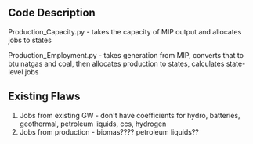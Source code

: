 ## Code Description
Production_Capacity.py - takes the capacity of MIP output and allocates jobs to states

Production_Employment.py - takes generation from MIP, converts that to btu natgas and coal, then allocates production to states, calculates state-level jobs

## Existing Flaws
1.  Jobs from existing GW - don't have coefficients for hydro, batteries, geothermal, petroleum liquids, ccs, hydrogen
2.  Jobs from production - biomas???? petroleum liquids?? 
